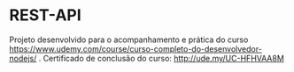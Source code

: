 # REST-API
Projeto desenvolvido para o acompanhamento e prática do curso https://www.udemy.com/course/curso-completo-do-desenvolvedor-nodejs/ .
Certificado de conclusão do curso: http://ude.my/UC-HFHVAA8M
